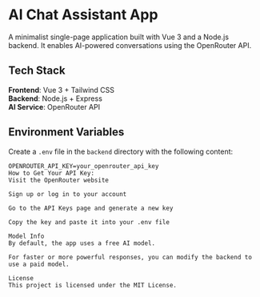 # AI Chat Assistant App

A minimalist single-page application built with Vue 3 and a Node.js backend. It enables AI-powered conversations using the OpenRouter API.

## Tech Stack

**Frontend**: Vue 3 + Tailwind CSS  
**Backend**: Node.js + Express  
**AI Service**: OpenRouter API

## Environment Variables

Create a `.env` file in the `backend` directory with the following content:

```env
OPENROUTER_API_KEY=your_openrouter_api_key
How to Get Your API Key:
Visit the OpenRouter website

Sign up or log in to your account

Go to the API Keys page and generate a new key

Copy the key and paste it into your .env file

Model Info
By default, the app uses a free AI model.

For faster or more powerful responses, you can modify the backend to use a paid model.

License
This project is licensed under the MIT License.

